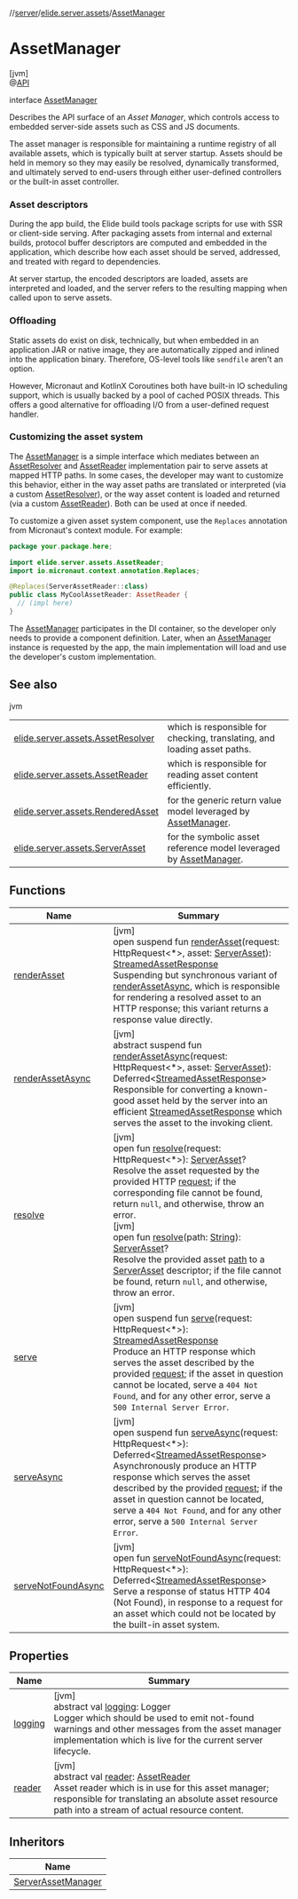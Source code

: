 //[server](../../../index.md)/[elide.server.assets](../index.md)/[AssetManager](index.md)

# AssetManager

[jvm]\
@[API](../../../../../packages/base/base/elide.annotations/-a-p-i/index.md)

interface [AssetManager](index.md)

Describes the API surface of an *Asset Manager*, which controls access to embedded server-side assets such as CSS and JS documents.

The asset manager is responsible for maintaining a runtime registry of all available assets, which is typically built at server startup. Assets should be held in memory so they may easily be resolved, dynamically transformed, and ultimately served to end-users through either user-defined controllers or the built-in asset controller.

###  Asset descriptors

During the app build, the Elide build tools package scripts for use with SSR or client-side serving. After packaging assets from internal and external builds, protocol buffer descriptors are computed and embedded in the application, which describe how each asset should be served, addressed, and treated with regard to dependencies.

At server startup, the encoded descriptors are loaded, assets are interpreted and loaded, and the server refers to the resulting mapping when called upon to serve assets.

###  Offloading

Static assets do exist on disk, technically, but when embedded in an application JAR or native image, they are automatically zipped and inlined into the application binary. Therefore, OS-level tools like `sendfile` aren't an option.

However, Micronaut and KotlinX Coroutines both have built-in IO scheduling support, which is usually backed by a pool of cached POSIX threads. This offers a good alternative for offloading I/O from a user-defined request handler.

###  Customizing the asset system

The [AssetManager](index.md) is a simple interface which mediates between an [AssetResolver](../-asset-resolver/index.md) and [AssetReader](../-asset-reader/index.md) implementation pair to serve assets at mapped HTTP paths. In some cases, the developer may want to customize this behavior, either in the way asset paths are translated or interpreted (via a custom [AssetResolver](../-asset-resolver/index.md)), or the way asset content is loaded and returned (via a custom [AssetReader](../-asset-reader/index.md)). Both can be used at once if needed.

To customize a given asset system component, use the `Replaces` annotation from Micronaut's context module. For example:

```kotlin
package your.package.here;

import elide.server.assets.AssetReader;
import io.micronaut.context.annotation.Replaces;

@Replaces(ServerAssetReader::class)
public class MyCoolAssetReader: AssetReader {
  // (impl here)
}
```

The [AssetManager](index.md) participates in the DI container, so the developer only needs to provide a component definition. Later, when an [AssetManager](index.md) instance is requested by the app, the main implementation will load and use the developer's custom implementation.

## See also

jvm

| | |
|---|---|
| [elide.server.assets.AssetResolver](../-asset-resolver/index.md) | which is responsible for checking, translating, and loading asset paths. |
| [elide.server.assets.AssetReader](../-asset-reader/index.md) | which is responsible for reading asset content efficiently. |
| [elide.server.assets.RenderedAsset](../-rendered-asset/index.md) | for the generic return value model leveraged by [AssetManager](index.md). |
| [elide.server.assets.ServerAsset](../-server-asset/index.md) | for the symbolic asset reference model leveraged by [AssetManager](index.md). |

## Functions

| Name | Summary |
|---|---|
| [renderAsset](render-asset.md) | [jvm]<br>open suspend fun [renderAsset](render-asset.md)(request: HttpRequest&lt;*&gt;, asset: [ServerAsset](../-server-asset/index.md)): [StreamedAssetResponse](../../elide.server/index.md#-491452832%2FClasslikes%2F-1343588467)<br>Suspending but synchronous variant of [renderAssetAsync](render-asset-async.md), which is responsible for rendering a resolved asset to an HTTP response; this variant returns a response value directly. |
| [renderAssetAsync](render-asset-async.md) | [jvm]<br>abstract suspend fun [renderAssetAsync](render-asset-async.md)(request: HttpRequest&lt;*&gt;, asset: [ServerAsset](../-server-asset/index.md)): Deferred&lt;[StreamedAssetResponse](../../elide.server/index.md#-491452832%2FClasslikes%2F-1343588467)&gt;<br>Responsible for converting a known-good asset held by the server into an efficient [StreamedAssetResponse](../../elide.server/index.md#-491452832%2FClasslikes%2F-1343588467) which serves the asset to the invoking client. |
| [resolve](resolve.md) | [jvm]<br>open fun [resolve](resolve.md)(request: HttpRequest&lt;*&gt;): [ServerAsset](../-server-asset/index.md)?<br>Resolve the asset requested by the provided HTTP [request](resolve.md); if the corresponding file cannot be found, return `null`, and otherwise, throw an error.<br>[jvm]<br>open fun [resolve](resolve.md)(path: [String](https://kotlinlang.org/api/latest/jvm/stdlib/kotlin/-string/index.html)): [ServerAsset](../-server-asset/index.md)?<br>Resolve the provided asset [path](resolve.md) to a [ServerAsset](../-server-asset/index.md) descriptor; if the file cannot be found, return `null`, and otherwise, throw an error. |
| [serve](serve.md) | [jvm]<br>open suspend fun [serve](serve.md)(request: HttpRequest&lt;*&gt;): [StreamedAssetResponse](../../elide.server/index.md#-491452832%2FClasslikes%2F-1343588467)<br>Produce an HTTP response which serves the asset described by the provided [request](serve.md); if the asset in question cannot be located, serve a `404 Not Found`, and for any other error, serve a `500 Internal Server Error`. |
| [serveAsync](serve-async.md) | [jvm]<br>open suspend fun [serveAsync](serve-async.md)(request: HttpRequest&lt;*&gt;): Deferred&lt;[StreamedAssetResponse](../../elide.server/index.md#-491452832%2FClasslikes%2F-1343588467)&gt;<br>Asynchronously produce an HTTP response which serves the asset described by the provided [request](serve-async.md); if the asset in question cannot be located, serve a `404 Not Found`, and for any other error, serve a `500 Internal Server Error`. |
| [serveNotFoundAsync](serve-not-found-async.md) | [jvm]<br>open fun [serveNotFoundAsync](serve-not-found-async.md)(request: HttpRequest&lt;*&gt;): Deferred&lt;[StreamedAssetResponse](../../elide.server/index.md#-491452832%2FClasslikes%2F-1343588467)&gt;<br>Serve a response of status HTTP 404 (Not Found), in response to a request for an asset which could not be located by the built-in asset system. |

## Properties

| Name | Summary |
|---|---|
| [logging](logging.md) | [jvm]<br>abstract val [logging](logging.md): Logger<br>Logger which should be used to emit not-found warnings and other messages from the asset manager implementation which is live for the current server lifecycle. |
| [reader](reader.md) | [jvm]<br>abstract val [reader](reader.md): [AssetReader](../-asset-reader/index.md)<br>Asset reader which is in use for this asset manager; responsible for translating an absolute asset resource path into a stream of actual resource content. |

## Inheritors

| Name |
|---|
| [ServerAssetManager](../-server-asset-manager/index.md) |
